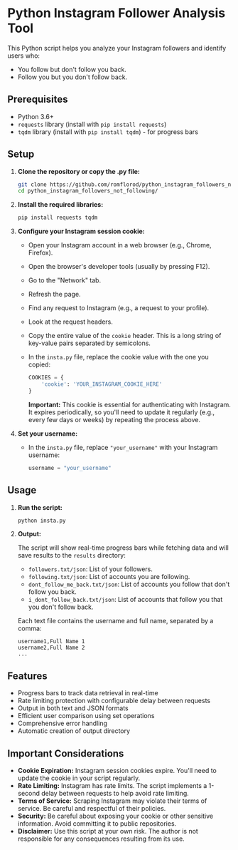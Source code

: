 # Python Instagram Follower Analysis Tool

This Python script helps you analyze your Instagram followers and identify users who:

*   You follow but don't follow you back.
*   Follow you but you don't follow back.

## Prerequisites

*   Python 3.6+
*   `requests` library (install with `pip install requests`)
*   `tqdm` library (install with `pip install tqdm`) - for progress bars

## Setup

1.  **Clone the repository or copy the .py file:**

    ```bash
    git clone https://github.com/romflorod/python_instagram_followers_not_following/
    cd python_instagram_followers_not_following/
    ```

2.  **Install the required libraries:**

    ```bash
    pip install requests tqdm
    ```

3.  **Configure your Instagram session cookie:**

    *   Open your Instagram account in a web browser (e.g., Chrome, Firefox).
    *   Open the browser's developer tools (usually by pressing F12).
    *   Go to the "Network" tab.
    *   Refresh the page.
    *   Find any request to Instagram (e.g., a request to your profile).
    *   Look at the request headers.
    *   Copy the entire value of the `cookie` header.  This is a long string of key-value pairs separated by semicolons.
    *   In the `insta.py` file, replace the cookie value with the one you copied:

        ```python
        COOKIES = {
            'cookie': 'YOUR_INSTAGRAM_COOKIE_HERE'
        }
        ```

        **Important:** This cookie is essential for authenticating with Instagram. It expires periodically, so you'll need to update it regularly (e.g., every few days or weeks) by repeating the process above.

4.  **Set your username:**

    *   In the `insta.py` file, replace `"your_username"` with your Instagram username:

        ```python
        username = "your_username"
        ```

## Usage

1.  **Run the script:**

    ```bash
    python insta.py
    ```

2.  **Output:**

    The script will show real-time progress bars while fetching data and will save results to the `results` directory:

    *   `followers.txt/json`:  List of your followers.
    *   `following.txt/json`:  List of accounts you are following.
    *   `dont_follow_me_back.txt/json`: List of accounts you follow that don't follow you back.
    *   `i_dont_follow_back.txt/json`: List of accounts that follow you that you don't follow back.

    Each text file contains the username and full name, separated by a comma:

    ```
    username1,Full Name 1
    username2,Full Name 2
    ...
    ```

## Features

*   Progress bars to track data retrieval in real-time
*   Rate limiting protection with configurable delay between requests
*   Output in both text and JSON formats
*   Efficient user comparison using set operations
*   Comprehensive error handling
*   Automatic creation of output directory

## Important Considerations

*   **Cookie Expiration:** Instagram session cookies expire. You'll need to update the cookie in your script regularly.
*   **Rate Limiting:** Instagram has rate limits. The script implements a 1-second delay between requests to help avoid rate limiting.
*   **Terms of Service:** Scraping Instagram may violate their terms of service. Be careful and respectful of their policies.
*   **Security:** Be careful about exposing your cookie or other sensitive information. Avoid committing it to public repositories.
*   **Disclaimer:** Use this script at your own risk. The author is not responsible for any consequences resulting from its use.
